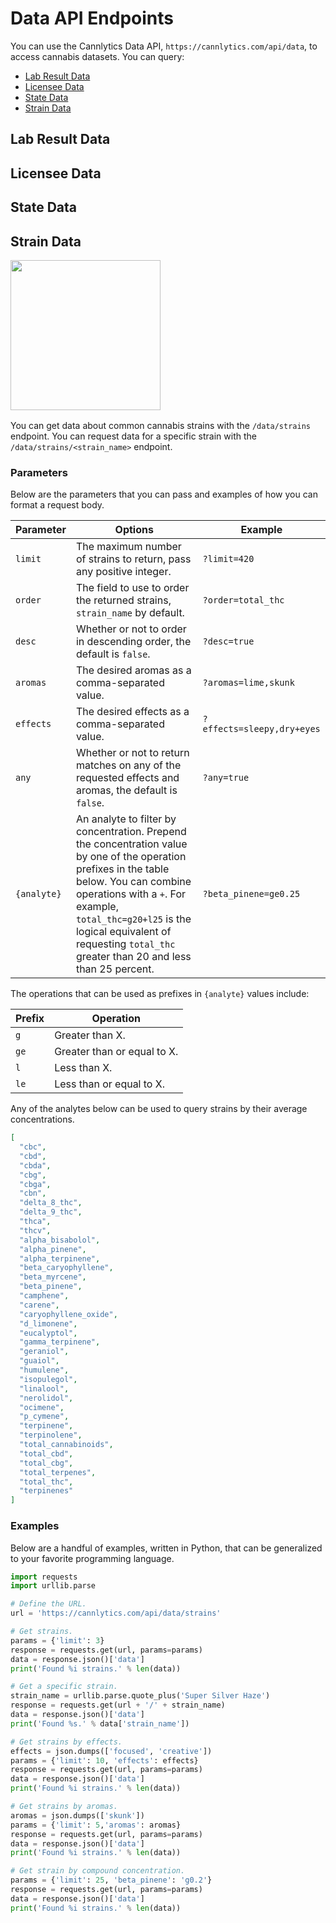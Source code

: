 # Data API Endpoints

You can use the Cannlytics Data API, `https://cannlytics.com/api/data`, to access cannabis datasets. You can query:

- [Lab Result Data](#lab-result-data)
- [Licensee Data](#licensee-data)
- [State Data](#state-data)
- [Strain Data](#strain-data)

## Lab Result Data <a name="lab-result-data"></a>

## Licensee Data <a name="licensee-data"></a>

## State Data <a name="state-data"></a>

##  Strain Data <a name="strain-data"></a>

<div style="margin-top:1rem; margin-bottom: 1rem;">
  <img width="240px" alt="" src="https://firebasestorage.googleapis.com/v0/b/cannlytics.appspot.com/o/public%2Fimages%2Flogos%2Fskunkfx_logo.png?alt=media&token=1a75b3cc-3230-446c-be7d-5c06012c8e30">
</div>

You can get data about common cannabis strains with the `/data/strains` endpoint. You can request data for a specific strain with the `/data/strains/<strain_name>` endpoint.

### Parameters

Below are the parameters that you can pass and examples of how you can format a request body.

| Parameter | Options | Example |
|-----------|---------|---------|
| `limit` | The maximum number of strains to return, pass any positive integer. | `?limit=420` |
| `order` | The field to use to order the returned strains, `strain_name` by default. | `?order=total_thc` |
| `desc` | Whether or not to order in descending order, the default is `false`.  | `?desc=true` |
| `aromas` | The desired aromas as a comma-separated value. | `?aromas=lime,skunk` |
| `effects` | The desired effects as a comma-separated value. | `?effects=sleepy,dry+eyes` |
| `any` | Whether or not to return matches on any of the requested effects and aromas, the default is `false`. | `?any=true` |
| `{analyte}` | An analyte to filter by concentration. Prepend the concentration value by one of the operation prefixes in the table below. You can combine operations with a `+`. For example, `total_thc=g20+l25` is the logical equivalent of requesting `total_thc` greater than 20 and less than 25 percent. | `?beta_pinene=ge0.25` |

The operations that can be used as prefixes in `{analyte}` values include:

| Prefix | Operation |
|--------|-----------|
| `g` | Greater than X. |
| `ge` | Greater than or equal to X. |
| `l` | Less than X. |
| `le` | Less than or equal to X. |

Any of the analytes below can be used to query strains by their average concentrations.

```json
[
  "cbc",
  "cbd",
  "cbda",
  "cbg",
  "cbga",
  "cbn",
  "delta_8_thc",
  "delta_9_thc",
  "thca",
  "thcv",
  "alpha_bisabolol",
  "alpha_pinene",
  "alpha_terpinene",
  "beta_caryophyllene",
  "beta_myrcene",
  "beta_pinene",
  "camphene",
  "carene",
  "caryophyllene_oxide",
  "d_limonene",
  "eucalyptol",
  "gamma_terpinene",
  "geraniol",
  "guaiol",
  "humulene",
  "isopulegol",
  "linalool",
  "nerolidol",
  "ocimene",
  "p_cymene",
  "terpinene",
  "terpinolene",
  "total_cannabinoids",
  "total_cbd",
  "total_cbg",
  "total_terpenes",
  "total_thc",
  "terpinenes"
]
```

<!-- ### Variables -->

### Examples

Below are a handful of examples, written in Python, that can be generalized to your favorite programming language.

```py
import requests
import urllib.parse

# Define the URL.
url = 'https://cannlytics.com/api/data/strains'

# Get strains.
params = {'limit': 3}
response = requests.get(url, params=params)
data = response.json()['data']
print('Found %i strains.' % len(data))

# Get a specific strain.
strain_name = urllib.parse.quote_plus('Super Silver Haze')
response = requests.get(url + '/' + strain_name)
data = response.json()['data']
print('Found %s.' % data['strain_name'])

# Get strains by effects.
effects = json.dumps(['focused', 'creative'])
params = {'limit': 10, 'effects': effects}
response = requests.get(url, params=params)
data = response.json()['data']
print('Found %i strains.' % len(data))

# Get strains by aromas.
aromas = json.dumps(['skunk'])
params = {'limit': 5,'aromas': aromas}
response = requests.get(url, params=params)
data = response.json()['data']
print('Found %i strains.' % len(data))

# Get strain by compound concentration.
params = {'limit': 25, 'beta_pinene': 'g0.2'}
response = requests.get(url, params=params)
data = response.json()['data']
print('Found %i strains.' % len(data))
```
